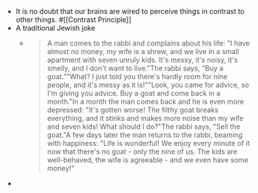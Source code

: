 - It is no doubt that our brains are wired to perceive things in contrast to other things. #[[Contrast Principle]]
- A traditional Jewish joke
	- > A man comes to the rabbi and complains about his life: "I have almost no money, my wife is a shrew, and we live in a small apartment with seven unruly kids. It's messy, it's noisy, it's smelly, and I don't want to live."The rabbi says, "Buy a goat.""What? I just told you there's hardly room for nine people, and it's messy as it is!""Look, you came for advice, so I'm giving you advice. Buy a goat and come back in a month."In a month the man comes back and he is even more depressed: "It's gotten worse! The filthy goat breaks everything, and it stinks and makes more noise than my wife and seven kids! What should I do?"The rabbi says, "Sell the goat."A few days later the man returns to the rabbi, beaming with happiness: "Life is wonderful! We enjoy every minute of it now that there's no goat - only the nine of us. The kids are well-behaved, the wife is agreeable - and we even have some money!"
-